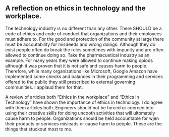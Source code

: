 ## A reflection on ethics in technology and the workplace.

The technology industry is no different than any other. There SHOULD be a code of ethics and code of conduct that organizations and their employees must adhere to. For the good and protection of the community at large there must be accoutability for misdeeds and wrong doings. Although they do exist people often do break the rules sometimes with impunity and are often allowed to continue doing so. Take the pharmacuetical industry as an example. For many years they were allowed to continue making opiods although it was proven that it is not safe and causes harm to people. Therefore, while many organizations like Microsoft, Google Amazon have implemented some checks and balances in their programming and services offered to the public they still prescribed to external governing communities. I applaud them for that.

A review of articles both “Ethics in the workplace” and “Ethics in Technology” have shown the importance of ethics in technology. I do  agree with them articles both. Engineers should not be forced or coerced into using their creative skills for doing uncooth activities that will ultomately cause harm to people. Organizations should be held accountable for wjen their products or services misleads or cause harm to people. These are the things that stuckout most to me.